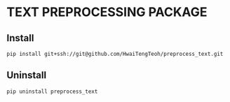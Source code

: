 # TEXT PREPROCESSING PACKAGE
## Install
`pip install git+ssh://git@github.com/HwaiTengTeoh/preprocess_text.git`

## Uninstall
`pip uninstall preprocess_text`